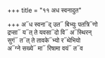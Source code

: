 +++
title = "११ अध स्वनादुत"

+++
अ᳓ध स्वना᳓द् उत᳓ बिभ्युः पतत्रि᳓णो  
द्रप्सा᳓ य᳓त् ते यवसा᳓दो वि᳓ अ᳓स्थिरन्  
सुगं᳓ त᳓त् ते तावके᳓भ्यो र᳓थेभियो  
अ᳓ग्ने सख्ये᳓ मा᳓ रिषामा वयं᳓ त᳓व